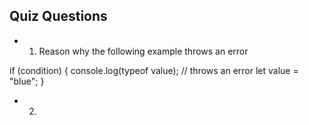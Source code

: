 ## Quiz Questions

* 1. Reason why the following example throws an error

if (condition) {
console.log(typeof value); // throws an error
let value = "blue";
}

* 2. 
